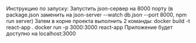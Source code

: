Инструкцию по запуску:
  Запустить json-сервер на 8000 порту (в package.json заменить на json-server --watch db.json --port 8000, npm run server)
  Затем в корне проекта выполнить 2 команды:
    docker build -t react-app .
    docker run -p 3000:3000 react-app
  Приложение будет доступно на localhost:3000

